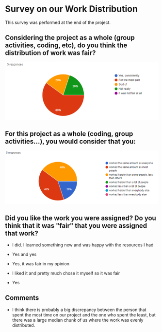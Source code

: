 # Survey on our Work Distribution

This survey was performed at the end of the project.



## Considering the project as a whole (group activities, coding, etc), do you think the distribution of work was fair?

![](wd-1.png)



## For this project as a whole (coding, group activities...), you would consider that you:

![](wd-2.png)



## Did you like the work you were assigned? Do you think that it was "fair" that you were assigned that work?

- I did. I learned something new and was happy with the resources I had

- Yes and yes

- Yes, it was fair in my opinion

- I liked it and pretty much chose it myself so it was fair

- Yes

  

## Comments

- I think there is probably a big discrepancy between the person that spent the most time on our project and the one who spent the least, but there was a large median chunk of us where the work was evenly distributed.
